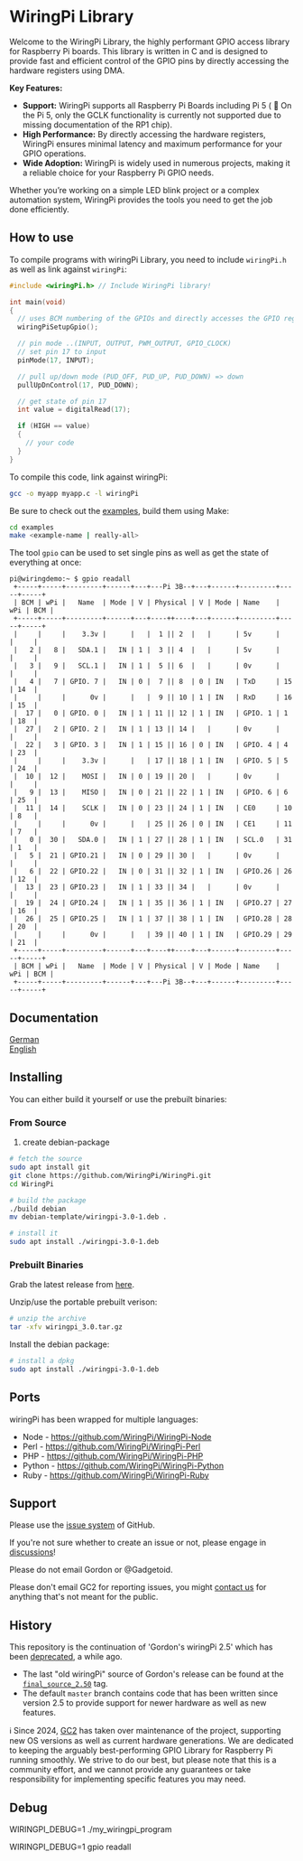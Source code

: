 # WiringPi Library
Welcome to the WiringPi Library, the highly performant GPIO access library for Raspberry Pi boards. This library is written in C and is designed to provide fast and efficient control of the GPIO pins by directly accessing the hardware registers using DMA. 

**Key Features:** 
- **Support:** WiringPi supports all Raspberry Pi Boards including Pi 5 ( :construction: On the Pi 5, only the GCLK functionality is currently not supported due to missing documentation of the RP1 chip).
- **High Performance:** By directly accessing the hardware registers, WiringPi ensures minimal latency and maximum performance for your GPIO operations.
- **Wide Adoption:** WiringPi is widely used in numerous projects, making it a reliable choice for your Raspberry Pi GPIO needs.

Whether you’re working on a simple LED blink project or a complex automation system, WiringPi provides the tools you need to get the job done efficiently.

## How to use

To compile programs with wiringPi Library, you need to include `wiringPi.h` as well as link against `wiringPi`:

```c
#include <wiringPi.h> // Include WiringPi library!

int main(void)
{
  // uses BCM numbering of the GPIOs and directly accesses the GPIO registers.
  wiringPiSetupGpio();

  // pin mode ..(INPUT, OUTPUT, PWM_OUTPUT, GPIO_CLOCK)
  // set pin 17 to input
  pinMode(17, INPUT);

  // pull up/down mode (PUD_OFF, PUD_UP, PUD_DOWN) => down
  pullUpDnControl(17, PUD_DOWN);

  // get state of pin 17
  int value = digitalRead(17);

  if (HIGH == value)
  {
    // your code
  }
}
```

To compile this code, link against wiringPi:

```sh
gcc -o myapp myapp.c -l wiringPi
```

Be sure to check out the [examples](./examples/), build them using Make:

```sh
cd examples
make <example-name | really-all>
```

The tool `gpio` can be used to set single pins as well as get the state of everything at once:

```
pi@wiringdemo:~ $ gpio readall
 +-----+-----+---------+------+---+---Pi 3B--+---+------+---------+-----+-----+
 | BCM | wPi |   Name  | Mode | V | Physical | V | Mode | Name    | wPi | BCM |
 +-----+-----+---------+------+---+----++----+---+------+---------+-----+-----+
 |     |     |    3.3v |      |   |  1 || 2  |   |      | 5v      |     |     |
 |   2 |   8 |   SDA.1 |   IN | 1 |  3 || 4  |   |      | 5v      |     |     |
 |   3 |   9 |   SCL.1 |   IN | 1 |  5 || 6  |   |      | 0v      |     |     |
 |   4 |   7 | GPIO. 7 |   IN | 0 |  7 || 8  | 0 | IN   | TxD     | 15  | 14  |
 |     |     |      0v |      |   |  9 || 10 | 1 | IN   | RxD     | 16  | 15  |
 |  17 |   0 | GPIO. 0 |   IN | 1 | 11 || 12 | 1 | IN   | GPIO. 1 | 1   | 18  |
 |  27 |   2 | GPIO. 2 |   IN | 1 | 13 || 14 |   |      | 0v      |     |     |
 |  22 |   3 | GPIO. 3 |   IN | 1 | 15 || 16 | 0 | IN   | GPIO. 4 | 4   | 23  |
 |     |     |    3.3v |      |   | 17 || 18 | 1 | IN   | GPIO. 5 | 5   | 24  |
 |  10 |  12 |    MOSI |   IN | 0 | 19 || 20 |   |      | 0v      |     |     |
 |   9 |  13 |    MISO |   IN | 0 | 21 || 22 | 1 | IN   | GPIO. 6 | 6   | 25  |
 |  11 |  14 |    SCLK |   IN | 0 | 23 || 24 | 1 | IN   | CE0     | 10  | 8   |
 |     |     |      0v |      |   | 25 || 26 | 0 | IN   | CE1     | 11  | 7   |
 |   0 |  30 |   SDA.0 |   IN | 1 | 27 || 28 | 1 | IN   | SCL.0   | 31  | 1   |
 |   5 |  21 | GPIO.21 |   IN | 0 | 29 || 30 |   |      | 0v      |     |     |
 |   6 |  22 | GPIO.22 |   IN | 0 | 31 || 32 | 1 | IN   | GPIO.26 | 26  | 12  |
 |  13 |  23 | GPIO.23 |   IN | 1 | 33 || 34 |   |      | 0v      |     |     |
 |  19 |  24 | GPIO.24 |   IN | 1 | 35 || 36 | 1 | IN   | GPIO.27 | 27  | 16  |
 |  26 |  25 | GPIO.25 |   IN | 1 | 37 || 38 | 1 | IN   | GPIO.28 | 28  | 20  |
 |     |     |      0v |      |   | 39 || 40 | 1 | IN   | GPIO.29 | 29  | 21  |
 +-----+-----+---------+------+---+----++----+---+------+---------+-----+-----+
 | BCM | wPi |   Name  | Mode | V | Physical | V | Mode | Name    | wPi | BCM |
 +-----+-----+---------+------+---+---Pi 3B--+---+------+---------+-----+-----+
```


## Documentation

[German](https://github.com/WiringPi/WiringPi/blob/documentation/deutsch/functions.md)   
[English](https://github.com/WiringPi/WiringPi/blob/documentation/english/functions.md)   


## Installing

You can either build it yourself or use the prebuilt binaries:

### From Source

1. create debian-package

```sh
# fetch the source
sudo apt install git
git clone https://github.com/WiringPi/WiringPi.git
cd WiringPi

# build the package
./build debian
mv debian-template/wiringpi-3.0-1.deb .

# install it
sudo apt install ./wiringpi-3.0-1.deb
```


### Prebuilt Binaries

Grab the latest release from [here](https://github.com/WiringPi/WiringPi/releases).


Unzip/use the portable prebuilt verison:

```sh
# unzip the archive
tar -xfv wiringpi_3.0.tar.gz
```

Install the debian package:

```sh
# install a dpkg
sudo apt install ./wiringpi-3.0-1.deb
```


## Ports

wiringPi has been wrapped for multiple languages:

* Node - https://github.com/WiringPi/WiringPi-Node
* Perl - https://github.com/WiringPi/WiringPi-Perl
* PHP - https://github.com/WiringPi/WiringPi-PHP
* Python - https://github.com/WiringPi/WiringPi-Python
* Ruby - https://github.com/WiringPi/WiringPi-Ruby

## Support

Please use the [issue system](https://github.com/WiringPi/WiringPi/issues) of GitHub.

If you're not sure whether to create an issue or not, please engage in [discussions](https://github.com/WiringPi/WiringPi/discussions)!

Please do not email Gordon or @Gadgetoid.

Please don't email GC2 for reporting issues, you might [contact us](mailto:wiringpi@gc2.at) for anything that's not meant for the public.

## History

This repository is the continuation of 'Gordon's wiringPi 2.5' which has been [deprecated](https://web.archive.org/web/20220405225008/http://wiringpi.com/wiringpi-deprecated/), a while ago.

* The last "old wiringPi" source of Gordon's release can be found at the
  [`final_source_2.50`](https://github.com/WiringPi/WiringPi/tree/final_official_2.50) tag.
* The default `master` branch contains code that has been written since version 2.5
  to provide support for newer hardware as well as new features.

:information_source:️ Since 2024, [GC2](https://github.com/GrazerComputerClub) has taken over maintenance of the project, supporting new OS versions as well as current hardware generations. We are dedicated to keeping the arguably best-performing GPIO Library for Raspberry Pi running smoothly. We strive to do our best, but please note that this is a community effort, and we cannot provide any guarantees or take responsibility for implementing specific features you may need.

## Debug

WIRINGPI_DEBUG=1 ./my_wiringpi_program

WIRINGPI_DEBUG=1 gpio readall
